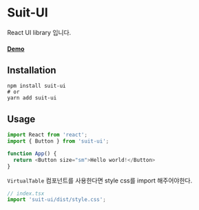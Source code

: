 # Suit-UI

React UI library 입니다.

#### **[Demo](https://ysm1180.github.io/suit-ui/)**

## Installation

```shell
npm install suit-ui
# or
yarn add suit-ui
```

## Usage

```typescript
import React from 'react';
import { Button } from 'suit-ui';

function App() {
  return <Button size="sm">Hello world!</Button>
}

```

`VirtualTable` 컴포넌트를 사용한다면 style css를 import 해주어야한다.

```typescript
// index.tsx
import 'suit-ui/dist/style.css';
```
